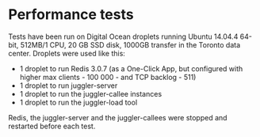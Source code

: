 # Performance tests

Tests have been run on Digital Ocean droplets running Ubuntu 14.04.4 64-bit, 512MB/1 CPU, 20 GB SSD disk, 1000GB transfer in the Toronto data center. Droplets were used like this:

- 1 droplet to run Redis 3.0.7 (as a One-Click App, but configured with higher max clients - 100 000 - and TCP backlog - 511)
- 1 droplet to run juggler-server
- 1 droplet to run the juggler-callee instances
- 1 droplet to run the juggler-load tool

Redis, the juggler-server and the juggler-callees were stopped and restarted before each test.

